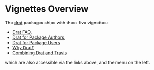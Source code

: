 # Vignettes Overview

The [drat](https://cran.r-project.org/package=drat) packages ships with these five vignettes:

- [Drat FAQ](/vignettes/dratfaq), 
- [Drat for Package Authors](/vignettes/dratforauthors), 
- [Drat for Package Users](/vignettes/dratforusers)
- [Why Drat?](/vignettes/whydrat)
- [Combining Drat and Travis](/vignettes/combiningdratandtravis)

which are also accessible via the links above, and the menu on the left.
